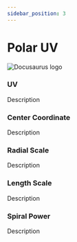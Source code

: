 ```yaml
---
sidebar_position: 3
---
```


# Polar UV

![Docusaurus logo](/img/CirclelogoBig.png)

### UV

Description

### Center Coordinate

Description

### Radial Scale

Description

### Length Scale

Description

### Spiral Power

Description